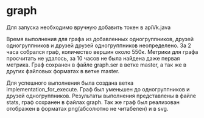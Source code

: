 # graph
Для запуска необходимо вручную добавить токен в apiVk.java

Время выполнения для графа из добавленных одногруппников, друзей одногруппников и друзей друзей одногруппников неопределено. За 2 часа собрался граф, количество вершин около 550к. Метрики для графа просчитать не удалось, за 10 часов не была найдена даже первая метрика. Граф сохранен в файле graph.ser в ветке master, а так же в других файловых форматах в ветке master.

Для успешного выполнения была создана ветка implementation_for_execute. Граф был уменьшен до одногруппников и друзей одногруппников. Результаты выполнения представлены в файле stats, граф сохранен в файлах graph. Так же граф был реализован отображен в форматах png(абсолютно не читабелен) и в svg.

